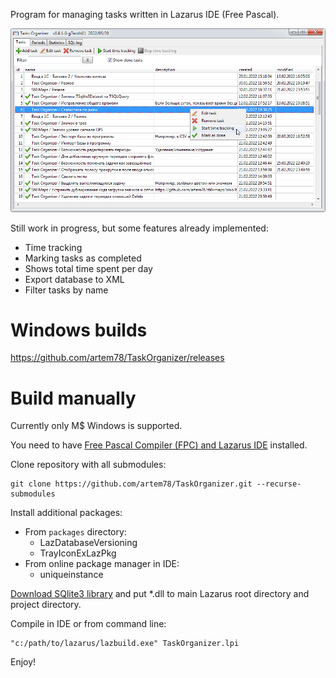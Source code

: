 Program for managing tasks written in Lazarus IDE (Free Pascal).

![](images/screenshot.png)

Still work in progress, but some features already implemented:
- Time tracking
- Marking tasks as completed
- Shows total time spent per day
- Export database to XML
- Filter tasks by name

# Windows builds

https://github.com/artem78/TaskOrganizer/releases

# Build manually

Currently only M$ Windows is supported.

You need to have [Free Pascal Compiler (FPC) and Lazarus IDE](https://www.lazarus-ide.org/) installed.

Clone repository with all submodules:

```
git clone https://github.com/artem78/TaskOrganizer.git --recurse-submodules
```

Install additional packages:

- From `packages` directory:
  - LazDatabaseVersioning
  - TrayIconExLazPkg
- From online package manager in IDE:
  - uniqueinstance

[Download SQlite3 library](https://www.sqlite.org/download.html) and put \*.dll to main Lazarus root directory and project directory.

Compile in IDE or from command line:

```
"c:/path/to/lazarus/lazbuild.exe" TaskOrganizer.lpi
```

Enjoy!
